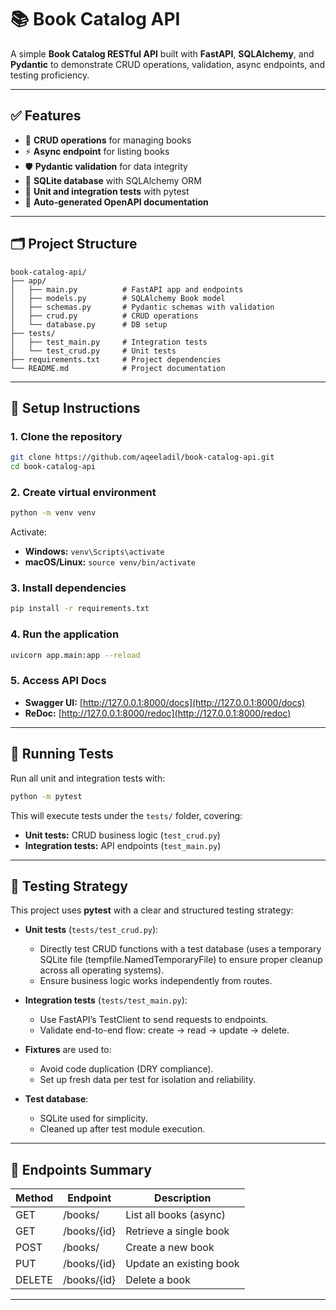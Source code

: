 # 📚 **Book Catalog API**

A simple **Book Catalog RESTful API** built with **FastAPI**, **SQLAlchemy**, and **Pydantic** to demonstrate CRUD operations, validation, async endpoints, and testing proficiency.

---

## ✅ **Features**

* 📖 **CRUD operations** for managing books
* ⚡ **Async endpoint** for listing books
* 🛡️ **Pydantic validation** for data integrity
* 💾 **SQLite database** with SQLAlchemy ORM
* 🧪 **Unit and integration tests** with pytest
* 📄 **Auto-generated OpenAPI documentation**

---

## 🗂️ **Project Structure**

```
book-catalog-api/
├── app/
│   ├── main.py          # FastAPI app and endpoints
│   ├── models.py        # SQLAlchemy Book model
│   ├── schemas.py       # Pydantic schemas with validation
│   ├── crud.py          # CRUD operations
│   └── database.py      # DB setup
├── tests/
│   ├── test_main.py     # Integration tests
│   └── test_crud.py     # Unit tests
├── requirements.txt     # Project dependencies
└── README.md            # Project documentation
```

---

## 🚀 **Setup Instructions**

### **1. Clone the repository**

```bash
git clone https://github.com/aqeeladil/book-catalog-api.git
cd book-catalog-api
```

### **2. Create virtual environment**

```bash
python -m venv venv
```

Activate:

* **Windows:** `venv\Scripts\activate`
* **macOS/Linux:** `source venv/bin/activate`

### **3. Install dependencies**

```bash
pip install -r requirements.txt
```

### **4. Run the application**

```bash
uvicorn app.main:app --reload
```

### **5. Access API Docs**

* **Swagger UI:** [http://127.0.0.1:8000/docs](http://127.0.0.1:8000/docs)
* **ReDoc:** [http://127.0.0.1:8000/redoc](http://127.0.0.1:8000/redoc)

---

## 🧪 **Running Tests**

Run all unit and integration tests with:

```bash
python -m pytest
```

This will execute tests under the `tests/` folder, covering:

* **Unit tests:** CRUD business logic (`test_crud.py`)
* **Integration tests:** API endpoints (`test_main.py`)

---

## 🧪 **Testing Strategy**

This project uses **pytest** with a clear and structured testing strategy:

* **Unit tests** (`tests/test_crud.py`):

  * Directly test CRUD functions with a test database (uses a temporary SQLite file (tempfile.NamedTemporaryFile) to ensure proper cleanup across all operating systems).
  * Ensure business logic works independently from routes.

* **Integration tests** (`tests/test_main.py`):

  * Use FastAPI’s TestClient to send requests to endpoints.
  * Validate end-to-end flow: create → read → update → delete.

* **Fixtures** are used to:

  * Avoid code duplication (DRY compliance).
  * Set up fresh data per test for isolation and reliability.

* **Test database**:

  * SQLite used for simplicity.
  * Cleaned up after test module execution.

---

## 🔧 **Endpoints Summary**

| Method | Endpoint    | Description             |
| ------ | ----------- | ----------------------- |
| GET    | /books/     | List all books (async)  |
| GET    | /books/{id} | Retrieve a single book  |
| POST   | /books/     | Create a new book       |
| PUT    | /books/{id} | Update an existing book |
| DELETE | /books/{id} | Delete a book           |

---


